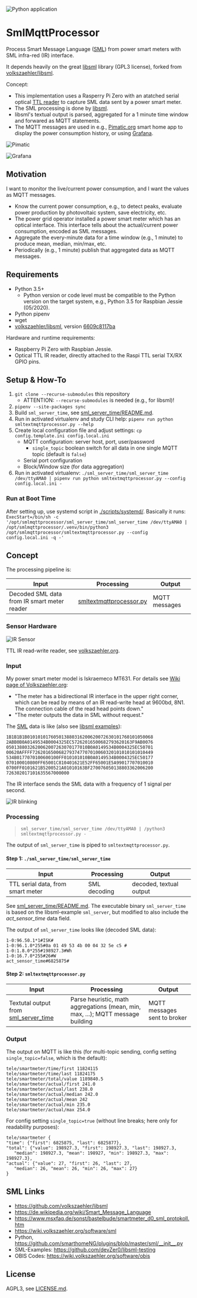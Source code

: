 ![Python application](https://github.com/Ixtalo/SmlMqttProcessor/workflows/Python%20application/badge.svg?branch=master)

# SmlMqttProcessor

Process Smart Message Language ([SML](https://de.wikipedia.org/wiki/Smart_Message_Language)) from power smart meters with SML infra-red (IR) interface.

It depends heavily on the great [libsml](https://github.com/volkszaehler/libsml) library (GPL3 license), forked from [volkszaehler/libsml](https://github.com/volkszaehler/libsml).

Concept:
- This implementation uses a Rasperry Pi Zero with an atatched serial optical [TTL reader](https://wiki.volkszaehler.org/hardware/controllers/ir-schreib-lesekopf-ttl-ausgang) to capture SML data sent by a power smart meter.
- The SML processing is done by [libsml](https://github.com/volkszaehler/libsml).
- libsml's textual output is parsed, aggregated for a 1 minute time window and forwared as MQTT statements.
- The MQTT messages are used in e.g., [Pimatic.org](https://pimatic.org) smart home app to display the power consumption history, or using [Grafana](https://grafana.com).

![Pimatic](./doc/pimatic_powermeter.png)

![Grafana](./doc/grafana24h.png)




## Motivation

I want to monitor the live/current power consumption,
and I want the values as MQTT messages.

- Know the current power consumption, e.g., to detect peaks, evaluate power production by photovoltaic system, save electricity, etc.
- The power grid operator installed a power smart meter which has an optical interface. This interface tells about the actual/current power consumption, encoded as SML messages.
- Aggregate the every-minute data for a time window (e.g., 1 minute) to produce mean, median, min/max, etc.
- Periodically (e.g., 1 minute) publish that aggregated data as MQTT messages.


## Requirements

* Python 3.5+
    * Python version or code level must be compatible to the Python version on the target system, e.g., Python 3.5 for Raspbian Jessie (05/2020).
* Python pipenv
* wget
* [volkszaehler/libsml](https://github.com/volkszaehler/libsml), version [6609c8117ba](https://github.com/volkszaehler/libsml/tree/6609c8117ba2c987aea386a7fffb9b4746636be6)

Hardware and runtime requirements:
* Raspberry Pi Zero with Raspbian Jessie.
* Optical TTL IR reader, directly attached to the Raspi TTL serial TX/RX GPIO pins.



## Setup & How-To

1. `git clone --recurse-submodules` this repository
   * ATTENTION: `--recurse-submodules` is needed (e.g., for libsml)!
2. `pipenv --site-packages sync`
3. Build `sml_server_time`, see [sml_server_time/README.md](sml_server_time/README.md).
4. Run in activated virtualenv and study CLI help:
   `pipenv run python smltextmqttprocessor.py --help`
5. Create local configuration file and adjust settings:
   `cp config.template.ini config.local.ini`
   * MQTT configuration: server host, port, user/password
     * `single_topic` boolean switch for all data in one single MQTT topic (default is `false`)
   * Serial port configuration
   * Block/Window size (for data aggregation)
6. Run in activated virtualenv:
   `./sml_server_time/sml_server_time /dev/ttyAMA0 | pipenv run python smltextmqttprocessor.py --config config.local.ini -`


### Run at Boot Time

After setting up, use systemd script in [./scripts/systemd/](./scripts/systemd/).
Basically it runs:
`ExecStart=/bin/sh -c '/opt/smlmqttprocessor/sml_server_time/sml_server_time /dev/ttyAMA0 | /opt/smlmqttprocessor/.venv/bin/python3 /opt/smlmqttprocessor/smltextmqttprocessor.py --config config.local.ini -q -'`



## Concept

The processing pipeline is:

| Input | Processing | Output |
| ----- | ---------- | ------ |
| Decoded SML data from IR smart meter reader | [smltextmqttprocessor.py](./smltextmqttprocessor.py) | MQTT messages |


### Sensor Hardware

![IR Sensor](./doc/ir_reader.jpg)

TTL IR read-write reader, see [volkszaehler.org](https://wiki.volkszaehler.org/hardware/controllers/ir-schreib-lesekopf-ttl-ausgang).


### Input

My power smart meter model is Iskraemeco MT631. For details see [Wiki page of Volkszaehler.org](https://wiki.volkszaehler.org/hardware/channels/meters/power/edl-ehz/iskraemeco_mt631):
  * "The meter has a bidirectional IR interface in the upper right corner, which can be read by means of an IR read-write head at 9600bd, 8N1. The connection cable of the read head points down."
  * "The meter outputs the data in SML without request."

The [SML](https://de.wikipedia.org/wiki/Smart_Message_Language) data is like (also see [libsml examples](https://github.com/devZer0/libsml-testing)):
```
1B1B1B1B010101017605013880316200620072630101760101050068
2ABB0B0A0149534B0004325EC57262016500682793620163F9AB0076
0501388032620062007263070177010B0A0149534B0004325EC50701
00620AFFFF7262016500682793747707010060320101010101010449
534B0177070100600100FF010101010B0A0149534B0004325EC50177
070100010800FF65001C810401621E52FF65001E5A99017707010010
0700FF0101621B5200521A01010163BF270076050138803362006200
726302017101635567000000
```

The IR interface sends the SML data with a frequency of 1 signal per second.

![IR blinking](./doc/energy_meter_infrared.gif)



### Processing

> `sml_server_time/sml_server_time /dev/ttyAMA0 | /python3 smltextmqttprocessor.py -`

The output of `sml_server_time` is piped to `smltextmqttprocessor.py`.


#### Step 1: `./sml_server_time/sml_server_time`

| Input | Processing | Output |
| ----- | ---------- | ------ |
| TTL serial data, from smart meter | SML decoding | decoded, textual output |

See [sml_server_time/README.md](sml_server_time/README.md). The executable binary `sml_server_time` is based on the libsml-example `sml_server`, but modified to also include the *act_sensor_time* data field.

The output of `sml_server_time` looks like (decoded SML data):
```
1-0:96.50.1*1#ISK#
1-0:96.1.0*255#0a 01 49 53 4b 00 04 32 5e c5 #
1-0:1.8.0*255#198927.3#Wh
1-0:16.7.0*255#26#W
act_sensor_time#6825875#
```

#### Step 2: `smltextmqttprocessor.py`

| Input | Processing | Output |
| ----- | ---------- | ------ |
| Textutal output from [sml_server_time](./sml_server_time/) | Parse heuristic, math aggregations (mean, min, max, ...);  MQTT message building | MQTT messages sent to broker |


### Output

The output on MQTT is like this (for multi-topic sending, config setting `single_topic=false`, which is the default):
```
tele/smartmeter/time/first 11824115
tele/smartmeter/time/last 11824175
tele/smartmeter/total/value 1189840.5
tele/smartmeter/actual/first 241.0
tele/smartmeter/actual/last 238.0
tele/smartmeter/actual/median 242.0
tele/smartmeter/actual/mean 242
tele/smartmeter/actual/min 235.0
tele/smartmeter/actual/max 254.0
```

For config setting `single_topic=true` (without line breaks; here only for readability purposes):
```
tele/smartmeter {
"time": {"first": 6825875, "last": 6825877},
"total": {"value": 198927.3, "first": 198927.3, "last": 198927.3,
   "median": 198927.3, "mean": 198927, "min": 198927.3, "max": 198927.3},
"actual": {"value": 27, "first": 26, "last": 27,
   "median": 26, "mean": 26, "min": 26, "max": 27}
}
```



## SML Links

* https://github.com/volkszaehler/libsml
* https://de.wikipedia.org/wiki/Smart_Message_Language
* https://www.msxfaq.de/sonst/bastelbude/smartmeter_d0_sml_protokoll.htm
* https://wiki.volkszaehler.org/software/sml
* Python, https://github.com/smarthomeNG/plugins/blob/master/sml/__init__.py
* SML-Examples: https://github.com/devZer0/libsml-testing
* OBIS Codes: https://wiki.volkszaehler.org/software/obis



## License

AGPL3, see [LICENSE.md](LICENSE.md).
